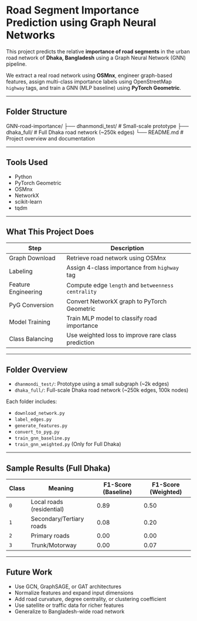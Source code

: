 # Road Segment Importance Prediction using Graph Neural Networks

This project predicts the relative **importance of road segments** in the urban road network of **Dhaka, Bangladesh** using a Graph Neural Network (GNN) pipeline.

We extract a real road network using **OSMnx**, engineer graph-based features, assign multi-class importance labels using OpenStreetMap `highway` tags, and train a GNN (MLP baseline) using **PyTorch Geometric**.

---

## Folder Structure

GNN-road-importance/
├── dhanmondi_test/      # Small-scale prototype
├── dhaka_full/          # Full Dhaka road network (~250k edges)
└── README.md            # Project overview and documentation


---

## Tools Used

- Python
- PyTorch Geometric
- OSMnx
- NetworkX
- scikit-learn
- tqdm

---

## What This Project Does

| Step               | Description |
|--------------------|-------------|
| Graph Download   | Retrieve road network using OSMnx |
| Labeling         | Assign 4-class importance from `highway` tag |
| Feature Engineering | Compute edge `length` and `betweenness centrality` |
| PyG Conversion   | Convert NetworkX graph to PyTorch Geometric |
| Model Training   | Train MLP model to classify road importance |
| Class Balancing  | Use weighted loss to improve rare class prediction |

---

## Folder Overview

- `dhanmondi_test/`: Prototype using a small subgraph (~2k edges)
- `dhaka_full/`: Full-scale Dhaka road network (~250k edges, 100k nodes)

Each folder includes:
- `download_network.py`
- `label_edges.py`
- `generate_features.py`
- `convert_to_pyg.py`
- `train_gnn_baseline.py`
- `train_gnn_weighted.py` (Only for Full Dhaka)

---

## Sample Results (Full Dhaka)

| Class | Meaning                    | F1-Score (Baseline) | F1-Score (Weighted) |
|-------|----------------------------|----------------------|---------------------|
| `0`   | Local roads (residential)  | 0.89                 | 0.50                |
| `1`   | Secondary/Tertiary roads   | 0.08                 | 0.20                |
| `2`   | Primary roads              | 0.00                 | 0.00                |
| `3`   | Trunk/Motorway             | 0.00                 | 0.07                |

---

## Future Work

- Use GCN, GraphSAGE, or GAT architectures
- Normalize features and expand input dimensions
- Add road curvature, degree centrality, or clustering coefficient
- Use satellite or traffic data for richer features
- Generalize to Bangladesh-wide road network
